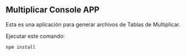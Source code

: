
## Multiplicar Console APP

Esta es una aplicación para generar archivos de Tablas de Multiplicar.

Ejecutar este comando:

```
npm install
```
